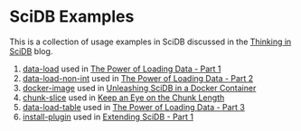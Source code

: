 # SciDB Examples

This is a collection of usage examples in SciDB discussed in the [Thinking in SciDB](http://rvernica.github.io/) blog.

   1. [data-load](data-load) used in [The Power of Loading Data - Part 1](http://rvernica.github.io/2016/05/load-data)
   1. [data-load-non-int](data-load-non-int) used in [The Power of Loading Data - Part 2](http://rvernica.github.io/2016/06/load-data-non-int)
   1. [docker-image](docker-image) used in [Unleashing SciDB in a Docker Container](http://rvernica.github.io/2016/06/docker-image)
   1. [chunk-slice](chunk-slice) used in [Keep an Eye on the Chunk Length](http://rvernica.github.io/2016/07/chunk-slice)
   1. [data-load-table](data-load-table) used in [The Power of Loading Data - Part 3](http://rvernica.github.io/2016/08/load-data-table)
   1. [install-plugin](install-plugin) used in [Extending SciDB - Part 1](http://rvernica.github.io/2016/10/extend-scidb-doc)

